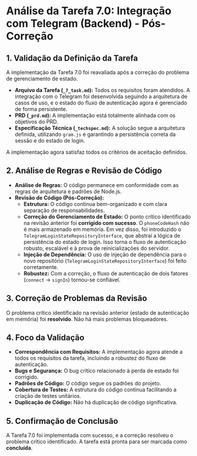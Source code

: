 # Análise da Tarefa 7.0: Integração com Telegram (Backend) - Pós-Correção

## 1. Validação da Definição da Tarefa

A implementação da Tarefa 7.0 foi reavaliada após a correção do problema de gerenciamento de estado.

- **Arquivo da Tarefa (`_7_task.md`):** Todos os requisitos foram atendidos. A integração com o Telegram foi desenvolvida seguindo a arquitetura de casos de uso, e o estado do fluxo de autenticação agora é gerenciado de forma persistente.
- **PRD (`_prd.md`):** A implementação está totalmente alinhada com os objetivos do PRD.
- **Especificação Técnica (`_techspec.md`):** A solução segue a arquitetura definida, utilizando `gram.js` e garantindo a persistência correta da sessão e do estado de login.

A implementação agora satisfaz todos os critérios de aceitação definidos.

## 2. Análise de Regras e Revisão de Código

- **Análise de Regras:** O código permanece em conformidade com as regras de arquitetura e padrões de Node.js.
- **Revisão de Código (Pós-Correção):**
    - **Estrutura:** O código continua bem-organizado e com clara separação de responsabilidades.
    - **Correção do Gerenciamento de Estado:** O ponto crítico identificado na revisão anterior foi **corrigido com sucesso**. O `phoneCodeHash` não é mais armazenado em memória. Em vez disso, foi introduzido o `TelegramLoginStateRepositoryInterface`, que abstrai a lógica de persistência do estado de login. Isso torna o fluxo de autenticação robusto, escalável e à prova de reinicializações do servidor.
    - **Injeção de Dependência:** O uso de injeção de dependência para o novo repositório (`TelegramLoginStateRepositoryInterface`) foi feito corretamente.
    - **Robustez:** Com a correção, o fluxo de autenticação de dois fatores (`connect` -> `signIn`) tornou-se confiável.

## 3. Correção de Problemas da Revisão

O problema crítico identificado na revisão anterior (estado de autenticação em memória) foi **resolvido**. Não há mais problemas bloqueadores.

## 4. Foco da Validação

- **Correspondência com Requisitos:** A implementação agora atende a todos os requisitos da tarefa, incluindo a robustez do fluxo de autenticação.
- **Bugs e Segurança:** O bug crítico relacionado à perda de estado foi corrigido.
- **Padrões de Código:** O código segue os padrões do projeto.
- **Cobertura de Testes:** A estrutura do código continua facilitando a criação de testes unitários.
- **Duplicação de Código:** Não há duplicação de código significativa.

## 5. Confirmação de Conclusão

A Tarefa 7.0 foi implementada com sucesso, e a correção resolveu o problema crítico identificado. A tarefa está pronta para ser marcada como **concluída**.

